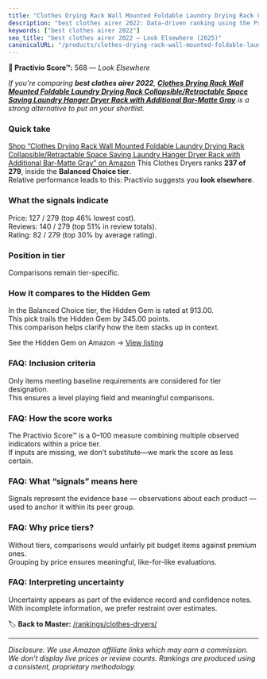 ```yaml
---
title: "Clothes Drying Rack Wall Mounted Foldable Laundry Drying Rack Collapsible/Retractable Space Saving Laundry Hanger Dryer Rack with Additional Bar-Matte Gray"
description: "best clothes airer 2022: Data-driven ranking using the Practivio Score™. Positioned by quality, value, demand, findability, momentum."
keywords: ["best clothes airer 2022"]
seo_title: "best clothes airer 2022 — Look Elsewhere (2025)"
canonicalURL: "/products/clothes-drying-rack-wall-mounted-foldable-laundry-drying-rack-collapsibleretractable-space-saving-laundry-hanger-dryer-rack-with-additional-bar-matte-gray-B0CHM2ZSGC/"
---
```


**🚫 Practivio Score™:** 568 — _Look Elsewhere_


*If you're comparing **best clothes airer 2022**, **[Clothes Drying Rack Wall Mounted Foldable Laundry Drying Rack Collapsible/Retractable Space Saving Laundry Hanger Dryer Rack with Additional Bar-Matte Gray](https://www.amazon.com/dp/B0CHM2ZSGC?tag=practivio-20)** is a strong alternative to put on your shortlist.*
### Quick take
[Shop “Clothes Drying Rack Wall Mounted Foldable Laundry Drying Rack Collapsible/Retractable Space Saving Laundry Hanger Dryer Rack with Additional Bar-Matte Gray” on Amazon](https://www.amazon.com/dp/B0CHM2ZSGC?tag=practivio-20)
This Clothes Dryers ranks **237 of 279**, inside the **Balanced Choice tier**.  
Relative performance leads to this: Practivio suggests you **look elsewhere**.

### What the signals indicate
Price: 127 / 279 (top 46% lowest cost).  
Reviews: 140 / 279 (top 51% in review totals).  
Rating: 82 / 279 (top 30% by average rating).  

### Position in tier
Comparisons remain tier-specific.

### How it compares to the Hidden Gem
In the Balanced Choice tier, the Hidden Gem is rated at 913.00.  
This pick trails the Hidden Gem by 345.00 points.  
This comparison helps clarify how the item stacks up in context.  

See the Hidden Gem on Amazon → [View listing](https://www.amazon.com/dp/B00Q4X2FSM?tag=practivio-20)

### FAQ: Inclusion criteria
Only items meeting baseline requirements are considered for tier designation.  
This ensures a level playing field and meaningful comparisons.

### FAQ: How the score works
The Practivio Score™ is a 0–100 measure combining multiple observed indicators within a price tier.  
If inputs are missing, we don’t substitute—we mark the score as less certain.

### FAQ: What “signals” means here
Signals represent the evidence base — observations about each product — used to anchor it within its peer group.

### FAQ: Why price tiers?
Without tiers, comparisons would unfairly pit budget items against premium ones.  
Grouping by price ensures meaningful, like-for-like evaluations.

### FAQ: Interpreting uncertainty
Uncertainty appears as part of the evidence record and confidence notes.  
With incomplete information, we prefer restraint over estimates.


🏷️ **Back to Master:** [/rankings/clothes-dryers/](/rankings/clothes-dryers/)

---
_Disclosure: We use Amazon affiliate links which may earn a commission. We don’t display live prices or review counts. Rankings are produced using a consistent, proprietary methodology._
